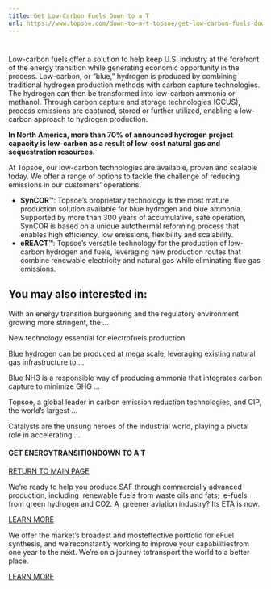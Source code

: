 ```yaml
---
title: Get Low-Carbon Fuels Down to a T
url: https://www.topsoe.com/down-to-a-t-topsoe/get-low-carbon-fuels-down-to-a-t#main-content
---
```


#

Low-carbon fuels offer a solution to help keep U.S. industry at the forefront of the energy transition while generating economic opportunity in the process. Low-carbon, or “blue,” hydrogen is produced by combining traditional hydrogen production methods with carbon capture technologies. The hydrogen can then be transformed into low-carbon ammonia or methanol. Through carbon capture and storage technologies (CCUS), process emissions are captured, stored or further utilized, enabling a low-carbon approach to hydrogen production.

**In North America, more than 70% of announced hydrogen project capacity is low-carbon as a result of low-cost natural gas and sequestration resources.**

At Topsoe, our low-carbon technologies are available, proven and scalable today. We offer a range of options to tackle the challenge of reducing emissions in our customers’ operations.

- **SynCOR™**: Topsoe’s proprietary technology is the most mature production solution available for blue hydrogen and blue ammonia. Supported by more than 300 years of accumulative, safe operation, SynCOR is based on a unique autothermal reforming process that enables high efficiency, low emissions, flexibility and scalability.
- **eREACT™**: Topsoe’s versatile technology for the production of low-carbon hydrogen and fuels, leveraging new production routes that combine renewable electricity and natural gas while eliminating flue gas emissions.

## You may also interested in:

With an energy transition burgeoning and the regulatory environment growing more stringent, the ...

New technology essential for electrofuels production

Blue hydrogen can be produced at mega scale, leveraging existing natural gas infrastructure to ...

Blue NH3 is a responsible way of producing ammonia that integrates carbon capture to minimize GHG ...

Topsoe, a global leader in carbon emission reduction technologies, and CIP, the world’s largest ...

Catalysts are the unsung heroes of the industrial world, playing a pivotal role in accelerating ...

#### GET ENERGYTRANSITIONDOWN TO A T

[RETURN TO MAIN PAGE](/down-to-a-t)

We’re ready to help you produce SAF through commercially advanced production, including  renewable fuels from waste oils and fats,  e-fuels from green hydrogen and CO2. A  greener aviation industry? Its ETA is now.

[LEARN MORE](/down-to-a-t-topsoe/get-renewable-fuels-down-to-a-t)

We offer the market’s broadest and mosteffective portfolio for eFuel synthesis, and we’reconstantly working to improve your capabilitiesfrom one year to the next. We’re on a journey totransport the world to a better place.

[LEARN MORE](/down-to-a-t-topsoe/get-e-fuels-down-to-a-t)